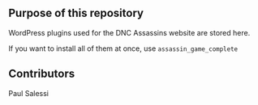 ## Purpose of this repository
WordPress plugins used for the DNC Assassins website are stored here.

If you want to install all of them at once, use `assassin_game_complete`

## Contributors
Paul Salessi
